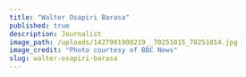 ```yaml
---
title: "Walter Osapiri Barasa"
published: true
description: Journalist
image_path: /uploads/1427901908219__70251015_70251014.jpg
image_credit: "Photo courtesy of BBC News"
slug: walter-osapiri-barasa
---
```



